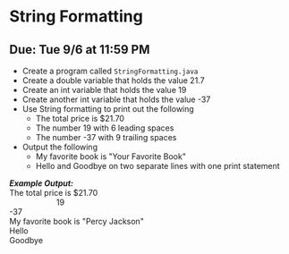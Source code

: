 # String Formatting

## Due: Tue 9/6 at 11:59 PM

- Create a program called `StringFormatting.java`
- Create a double variable that holds the value 21.7
- Create an int variable that holds the value 19
- Create another int variable that holds the value -37
- Use String formatting to print out the following
  - The total price is $21.70
  - The number 19 with 6 leading spaces
  - The number -37 with 9 trailing spaces
- Output the following
  - My favorite book is "Your Favorite Book"
  - Hello and Goodbye on two separate lines with one print statement

***Example Output:***\
The total price is $21.70\
      19\
-37         \
My favorite book is "Percy Jackson"\
Hello\
Goodbye
